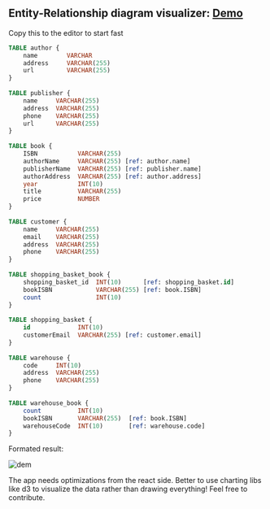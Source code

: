 ## Entity-Relationship diagram visualizer: [Demo](https://pg-schema-visualizer.web.app/)

Copy this to the editor to start fast

```SQL
TABLE author {
    name        VARCHAR
    address     VARCHAR(255)
    url         VARCHAR(255)
}
    
TABLE publisher {
    name     VARCHAR(255)
    address  VARCHAR(255)
    phone    VARCHAR(255)
    url      VARCHAR(255)
}
    
TABLE book {
    ISBN           VARCHAR(255)
    authorName     VARCHAR(255) [ref: author.name]
    publisherName  VARCHAR(255) [ref: publisher.name]
    authorAddress  VARCHAR(255) [ref: author.address]
    year           INT(10)
    title          VARCHAR(255)
    price          NUMBER
}
    
TABLE customer {
    name     VARCHAR(255)
    email    VARCHAR(255)
    address  VARCHAR(255)
    phone    VARCHAR(255)
}
    
TABLE shopping_basket_book {
    shopping_basket_id  INT(10)      [ref: shopping_basket.id]
    bookISBN            VARCHAR(255) [ref: book.ISBN]
    count               INT(10)
}
    
TABLE shopping_basket {
    id             INT(10)
    customerEmail  VARCHAR(255) [ref: customer.email]
}
    
TABLE warehouse {
    code     INT(10)
    address  VARCHAR(255)
    phone    VARCHAR(255)
}
    
TABLE warehouse_book {
    count          INT(10)
    bookISBN       VARCHAR(255)  [ref: book.ISBN]
    warehouseCode  INT(10)       [ref: warehouse.code]
}

```

Formated result:

![dem](https://user-images.githubusercontent.com/61096394/199826645-cf7ed555-dd16-4b26-819e-9b215328c8b1.PNG)

The app needs optimizations from the react side. Better to use charting libs like d3 to visualize the data rather than drawing everything! Feel free to contribute. 
